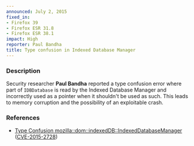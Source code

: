 ```yaml
---
announced: July 2, 2015
fixed_in:
- Firefox 39
- Firefox ESR 31.8
- Firefox ESR 38.1
impact: High
reporter: Paul Bandha
title: Type confusion in Indexed Database Manager
---
```


<h3>Description</h3>

<p>Security researcher <strong>Paul Bandha</strong> reported a type confusion
error where part of <code>IDBDatabase</code> is read by the Indexed Database
Manager and incorrectly used as a pointer when it shouldn't be used as such.
This leads to memory corruption and the possibility of an exploitable crash.
</p>

<h3>References</h3>

<ul>
  <li><a href="https://bugzilla.mozilla.org/show_bug.cgi?id=1142210">
       Type Confusion mozilla::dom::indexedDB::IndexedDatabaseManager</a>
(<a href="http://cve.mitre.org/cgi-bin/cvename.cgi?name=CVE-2015-2728"
class="ex-ref">CVE-2015-2728</a>)</li>
</ul>



